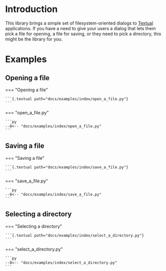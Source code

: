 # Introduction

This library brings a simple set of filesystem-oriented dialogs to
[Textual](https://textual.textualize.io) applications. If you have a need to
give your users a dialog that lets them pick a file for opening, a file for
saving, or they need to pick a directory, this might be the library for you.

# Examples

## Opening a file

=== "Opening a file"

    ```{.textual path="docs/examples/index/open_a_file.py"}
    ```

=== "open_a_file.py"

    ```py
    --8<-- "docs/examples/index/open_a_file.py"
    ```

## Saving a file

=== "Saving a file"

    ```{.textual path="docs/examples/index/save_a_file.py"}
    ```

=== "save_a_file.py"

    ```py
    --8<-- "docs/examples/index/save_a_file.py"
    ```

## Selecting a directory

=== "Selecting a directory"

    ```{.textual path="docs/examples/index/select_a_directory.py"}
    ```

=== "select_a_directory.py"

    ```py
    --8<-- "docs/examples/index/select_a_directory.py"
    ```

[//]: # (index.md ends here)
